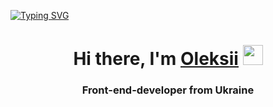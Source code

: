 [![Typing SVG](https://readme-typing-svg.herokuapp.com?color=%2336BCF7&lines=Welcome+to+my+Github+page)](https://git.io/typing-svg)
<h1 align="center">Hi there, I'm <a href="#" target="_blank">Oleksii</a> 
<img src="https://github.com/blackcater/blackcater/raw/main/images/Hi.gif" height="32"/></h1>
<h3 align="center">Front-end-developer from Ukraine</h3>
